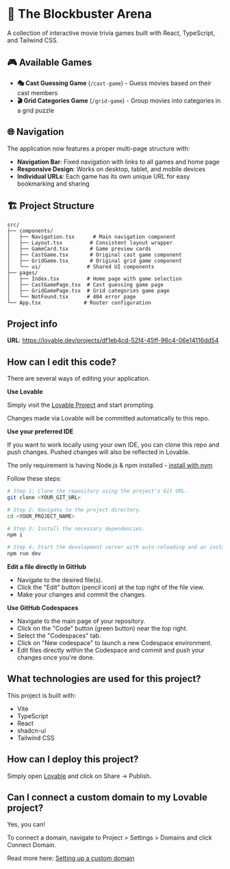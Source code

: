 # 🎪 The Blockbuster Arena

A collection of interactive movie trivia games built with React, TypeScript, and Tailwind CSS.

## 🎮 Available Games

- **🎭 Cast Guessing Game** (`/cast-game`) - Guess movies based on their cast members
- **🎬 Grid Categories Game** (`/grid-game`) - Group movies into categories in a grid puzzle

## 🌐 Navigation

The application now features a proper multi-page structure with:
- **Navigation Bar**: Fixed navigation with links to all games and home page
- **Responsive Design**: Works on desktop, tablet, and mobile devices  
- **Individual URLs**: Each game has its own unique URL for easy bookmarking and sharing

## 🏗️ Project Structure

```
src/
├── components/
│   ├── Navigation.tsx      # Main navigation component
│   ├── Layout.tsx         # Consistent layout wrapper
│   ├── GameCard.tsx       # Game preview cards
│   ├── CastGame.tsx       # Original cast game component
│   ├── GridGame.tsx       # Original grid game component
│   └── ui/               # Shared UI components
├── pages/
│   ├── Index.tsx         # Home page with game selection
│   ├── CastGamePage.tsx  # Cast guessing game page
│   ├── GridGamePage.tsx  # Grid categories game page
│   └── NotFound.tsx      # 404 error page
└── App.tsx              # Router configuration
```

## Project info

**URL**: https://lovable.dev/projects/df1eb4cd-52f4-45ff-96c4-06e14116dd54

## How can I edit this code?

There are several ways of editing your application.

**Use Lovable**

Simply visit the [Lovable Project](https://lovable.dev/projects/df1eb4cd-52f4-45ff-96c4-06e14116dd54) and start prompting.

Changes made via Lovable will be committed automatically to this repo.

**Use your preferred IDE**

If you want to work locally using your own IDE, you can clone this repo and push changes. Pushed changes will also be reflected in Lovable.

The only requirement is having Node.js & npm installed - [install with nvm](https://github.com/nvm-sh/nvm#installing-and-updating)

Follow these steps:

```sh
# Step 1: Clone the repository using the project's Git URL.
git clone <YOUR_GIT_URL>

# Step 2: Navigate to the project directory.
cd <YOUR_PROJECT_NAME>

# Step 3: Install the necessary dependencies.
npm i

# Step 4: Start the development server with auto-reloading and an instant preview.
npm run dev
```

**Edit a file directly in GitHub**

- Navigate to the desired file(s).
- Click the "Edit" button (pencil icon) at the top right of the file view.
- Make your changes and commit the changes.

**Use GitHub Codespaces**

- Navigate to the main page of your repository.
- Click on the "Code" button (green button) near the top right.
- Select the "Codespaces" tab.
- Click on "New codespace" to launch a new Codespace environment.
- Edit files directly within the Codespace and commit and push your changes once you're done.

## What technologies are used for this project?

This project is built with:

- Vite
- TypeScript
- React
- shadcn-ui
- Tailwind CSS

## How can I deploy this project?

Simply open [Lovable](https://lovable.dev/projects/df1eb4cd-52f4-45ff-96c4-06e14116dd54) and click on Share -> Publish.

## Can I connect a custom domain to my Lovable project?

Yes, you can!

To connect a domain, navigate to Project > Settings > Domains and click Connect Domain.

Read more here: [Setting up a custom domain](https://docs.lovable.dev/features/custom-domain#custom-domain)
